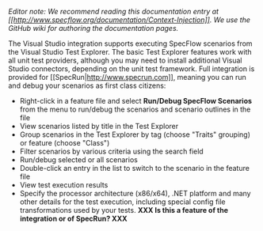 _Editor note: We recommend reading this documentation entry at [[http://www.specflow.org/documentation/Context-Injection]]. We use the GitHub wiki for authoring the documentation pages._

The Visual Studio integration supports executing SpecFlow scenarios from the Visual Studio Test Explorer. The basic Test Explorer features work with all unit test providers, although you may need to install additional Visual Studio connectors, depending on the unit test framework. Full integration is provided for [[SpecRun|http://www.specrun.com]], meaning you can run and debug your scenarios as first class citizens:

* Right-click in a feature file and select **Run/Debug SpecFlow Scenarios** from the menu to run/debug the scenarios and scenario outlines in the file
* View scenarios listed by title in the Test Explorer
* Group scenarios in the Test Explorer by tag (choose "Traits" grouping) or feature (choose "Class")
* Filter scenarios by various criteria using the search field
* Run/debug selected or all scenarios
* Double-click an entry in the list to switch to the scenario in the feature file
* View test execution results
* Specify the processor architecture (x86/x64), .NET platform and many other details for the test execution, including special config file transformations used by your tests. **XXX Is this a feature of the integration or of SpecRun? XXX**